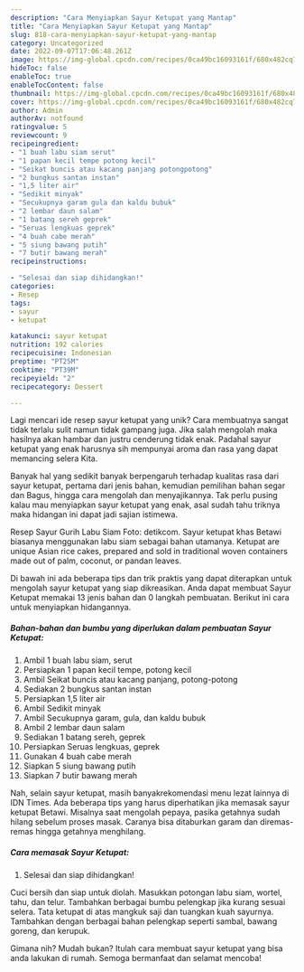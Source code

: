 ```yaml
---
description: "Cara Menyiapkan Sayur Ketupat yang Mantap"
title: "Cara Menyiapkan Sayur Ketupat yang Mantap"
slug: 818-cara-menyiapkan-sayur-ketupat-yang-mantap
category: Uncategorized
date: 2022-09-07T17:06:48.261Z
image: https://img-global.cpcdn.com/recipes/0ca49bc16093161f/680x482cq70/sayur-ketupat-foto-resep-utama.jpg
hideToc: false
enableToc: true
enableTocContent: false
thumbnail: https://img-global.cpcdn.com/recipes/0ca49bc16093161f/680x482cq70/sayur-ketupat-foto-resep-utama.jpg
cover: https://img-global.cpcdn.com/recipes/0ca49bc16093161f/680x482cq70/sayur-ketupat-foto-resep-utama.jpg
author: Admin
authorAv: notfound
ratingvalue: 5
reviewcount: 9
recipeingredient:
- "1 buah labu siam serut"
- "1 papan kecil tempe potong kecil"
- "Seikat buncis atau kacang panjang potongpotong"
- "2 bungkus santan instan"
- "1,5 liter air"
- "Sedikit minyak"
- "Secukupnya garam gula dan kaldu bubuk"
- "2 lembar daun salam"
- "1 batang sereh geprek"
- "Seruas lengkuas geprek"
- "4 buah cabe merah"
- "5 siung bawang putih"
- "7 butir bawang merah"
recipeinstructions:

- "Selesai dan siap dihidangkan!"
categories:
- Resep
tags:
- sayur
- ketupat

katakunci: sayur ketupat 
nutrition: 192 calories
recipecuisine: Indonesian
preptime: "PT25M"
cooktime: "PT39M"
recipeyield: "2"
recipecategory: Dessert

---
```





Lagi mencari ide resep sayur ketupat yang unik? Cara membuatnya sangat tidak terlalu sulit namun tidak gampang juga. Jika salah mengolah maka hasilnya akan hambar dan justru cenderung tidak enak. Padahal sayur ketupat yang enak harusnya sih mempunyai aroma dan rasa yang dapat memancing selera Kita.





Banyak hal yang sedikit banyak berpengaruh terhadap kualitas rasa dari sayur ketupat, pertama dari jenis bahan, kemudian pemilihan bahan segar dan Bagus, hingga cara mengolah dan menyajikannya. Tak perlu pusing kalau mau menyiapkan sayur ketupat yang enak,      asal sudah tahu triknya maka hidangan ini dapat jadi sajian istimewa.














Resep Sayur Gurih Labu Siam Foto: detikcom. Sayur ketupat khas Betawi biasanya menggunakan labu siam sebagai bahan utamanya. Ketupat are unique Asian rice cakes, prepared and sold in traditional woven containers made out of palm, coconut, or pandan leaves.






Di bawah ini ada beberapa tips dan trik praktis yang dapat diterapkan untuk mengolah sayur ketupat yang siap dikreasikan. Anda dapat membuat Sayur Ketupat memakai 13 jenis bahan dan 0 langkah pembuatan. Berikut ini cara untuk menyiapkan hidangannya.

<!--inarticleads1-->

##### Bahan-bahan dan bumbu yang diperlukan dalam pembuatan Sayur Ketupat:

1. Ambil 1 buah labu siam, serut
1. Persiapkan 1 papan kecil tempe, potong kecil
1. Ambil Seikat buncis atau kacang panjang, potong-potong
1. Sediakan 2 bungkus santan instan
1. Persiapkan 1,5 liter air
1. Ambil Sedikit minyak
1. Ambil Secukupnya garam, gula, dan kaldu bubuk
1. Ambil 2 lembar daun salam
1. Sediakan 1 batang sereh, geprek
1. Persiapkan Seruas lengkuas, geprek
1. Gunakan 4 buah cabe merah
1. Siapkan 5 siung bawang putih
1. Siapkan 7 butir bawang merah


Nah, selain sayur ketupat, masih banyakrekomendasi menu lezat lainnya di IDN Times. Ada beberapa tips yang harus diperhatikan jika memasak sayur ketupat Betawi. Misalnya saat mengolah pepaya, pasika getahnya sudah hilang sebelum proses masak. Caranya bisa ditaburkan garam dan diremas-remas hingga getahnya menghilang. 

<!--inarticleads2-->

##### Cara memasak Sayur Ketupat:


1. Selesai dan siap dihidangkan!

Cuci bersih dan siap untuk diolah. Masukkan potongan labu siam, wortel, tahu, dan telur. Tambahkan berbagai bumbu pelengkap jika kurang sesuai selera. Tata ketupat di atas mangkuk saji dan tuangkan kuah sayurnya. Tambahkan dengan berbagai bahan pelengkap seperti sambal, bawang goreng, dan kerupuk. 

Gimana nih? Mudah bukan? Itulah cara membuat sayur ketupat yang bisa anda lakukan di rumah. Semoga bermanfaat dan selamat mencoba!
